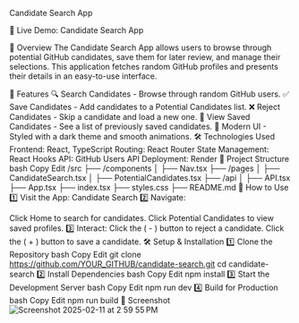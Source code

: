 Candidate Search App

🔗 Live Demo: Candidate Search App

📌 Overview
The Candidate Search App allows users to browse through potential GitHub candidates, save them for later review, and manage their selections. This application fetches random GitHub profiles and presents their details in an easy-to-use interface.

🚀 Features
🔍 Search Candidates - Browse through random GitHub users.
✅ Save Candidates - Add candidates to a Potential Candidates list.
❌ Reject Candidates - Skip a candidate and load a new one.
📌 View Saved Candidates - See a list of previously saved candidates.
🎨 Modern UI - Styled with a dark theme and smooth animations.
🛠️ Technologies Used
Frontend: React, TypeScript
Routing: React Router
State Management: React Hooks
API: GitHub Users API
Deployment: Render
📂 Project Structure
bash
Copy
Edit
/src
 ├── /components
 │   ├── Nav.tsx
 ├── /pages
 │   ├── CandidateSearch.tsx
 │   ├── PotentialCandidates.tsx
 ├── /api
 │   ├── API.tsx
 ├── App.tsx
 ├── index.tsx
 ├── styles.css
 ├── README.md
📖 How to Use
1️⃣ Visit the App: Candidate Search
2️⃣ Navigate:

Click Home to search for candidates.
Click Potential Candidates to view saved profiles.
3️⃣ Interact:
Click the ( - ) button to reject a candidate.
Click the ( + ) button to save a candidate.
🛠️ Setup & Installation
1️⃣ Clone the Repository
bash
Copy
Edit
git clone https://github.com/YOUR_GITHUB/candidate-search.git
cd candidate-search
2️⃣ Install Dependencies
bash
Copy
Edit
npm install
3️⃣ Start the Development Server
bash
Copy
Edit
npm run dev
4️⃣ Build for Production
bash
Copy
Edit
npm run build
📸 Screenshot
![Screenshot 2025-02-11 at 2 59 55 PM](https://github.com/user-attachments/assets/f94bf919-e17d-4b95-856c-5636518f341f)
